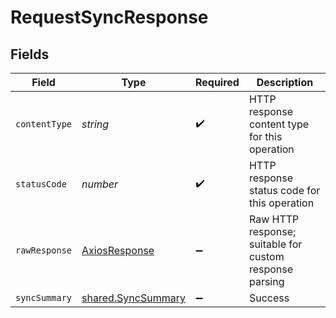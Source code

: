 # RequestSyncResponse


## Fields

| Field                                                    | Type                                                     | Required                                                 | Description                                              |
| -------------------------------------------------------- | -------------------------------------------------------- | -------------------------------------------------------- | -------------------------------------------------------- |
| `contentType`                                            | *string*                                                 | :heavy_check_mark:                                       | HTTP response content type for this operation            |
| `statusCode`                                             | *number*                                                 | :heavy_check_mark:                                       | HTTP response status code for this operation             |
| `rawResponse`                                            | [AxiosResponse](https://axios-http.com/docs/res_schema)  | :heavy_minus_sign:                                       | Raw HTTP response; suitable for custom response parsing  |
| `syncSummary`                                            | [shared.SyncSummary](../../models/shared/syncsummary.md) | :heavy_minus_sign:                                       | Success                                                  |